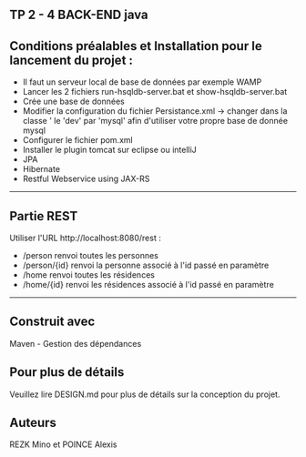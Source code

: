 TP 2 - 4 BACK-END java
---
Conditions préalables et Installation pour le lancement du projet :
---

- Il faut un serveur local de base de données par exemple WAMP
- Lancer les 2 fichiers run-hsqldb-server.bat et show-hsqldb-server.bat
- Crée une base de données 
- Modifier la configuration du fichier Persistance.xml -> changer dans la classe ' le 'dev' par 'mysql' afin d'utiliser votre propre base de donnée mysql
- Configurer le fichier pom.xml
- Installer le plugin tomcat sur eclipse ou intelliJ
- JPA
- Hibernate
- Restful Webservice using JAX-RS
---
Partie REST
---
Utiliser l'URL http://localhost:8080/rest :
- /person renvoi toutes les personnes 
- /person/{id} renvoi la personne associé à l'id passé en paramètre
- /home renvoi toutes les résidences
- /home/{id} renvoi les résidences associé à l'id passé en paramètre

---
Construit avec 
---
Maven - Gestion des dépendances

Pour plus de détails
---
Veuillez lire DESIGN.md pour plus de détails sur la conception du projet.

Auteurs
---
REZK Mino et POINCE Alexis

